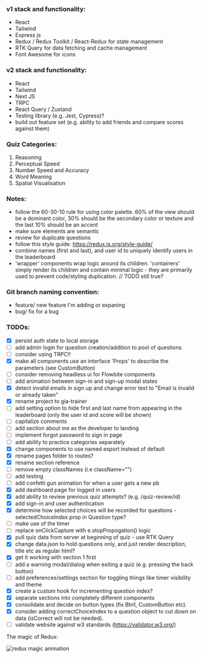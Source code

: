 ### v1 stack and functionality:

- React
- Tailwind
- Express js
- Redux / Redux Toolkit / React-Redux for state management
- RTK Query for data fetching and cache management
- Font Awesome for icons

### v2 stack and functionality:

- React
- Tailwind
- Next JS
- TRPC
- React Query / Zustand
- Testing library (e.g. Jest, Cypress)?
- build out feature set (e.g. ability to add friends and compare scores against them)

### Quiz Categories:

1. Reasoning
2. Perceptual Speed
3. Number Speed and Accuracy
4. Word Meaning
5. Spatial Visualisation

### Notes:

- follow the 60-30-10 rule for using color palette. 60% of the view should be a dominant color, 30% should be the secondary color or texture and the last 10% should be an accent
- make sure elements are semantic
- review for duplicate questions
- follow this style guide: https://redux.js.org/style-guide/
- combine names (first and last), and user id to uniquely identify users in the leaderboard
- 'wrapper' components wrap logic around its children. 'containers' simply render its children and contain minimal logic - they are primarily used to prevent code/styling duplication. // TODO still true?

### Git branch naming convention:

- feature/ new feature I'm adding or expaning
- bug/ fix for a bug

### TODOs:

- [x] persist auth state to local storage
- [ ] add admin login for question creation/addition to pool of questions
- [ ] consider using TRPC!!
- [x] make all components use an interface '<ComponentName>Props' to describe the parameters (see CustomButton)
- [ ] consider removing headless ui for Flowbite components
- [ ] add animation between sign-in and sign-up modal states
- [x] detect invalid emails in sign up and change error text to "Email is invalid or already taken"
- [x] rename project to gia-trainer
- [ ] add setting option to hide first and last name from appearing in the leaderboard (only the user id and score will be shown)
- [ ] capitalize comments
- [ ] add section about me as the developer to landing
- [ ] implement forgot password to sign in page
- [ ] add ability to practice categories separately
- [x] change components to use named export instead of default
- [x] rename pages folder to routes?
- [x] rename section reference
- [ ] remove empty classNames (i.e className="")
- [ ] add testing
- [ ] add confetti gun animation for when a user gets a new pb
- [x] add dashboard page for logged in users
- [x] add ability to review previous quiz attempts? (e.g. /quiz-review/id)
- [x] add sign-in and user authentication
- [x] determine how selected choices will be recorded for questions - selectedChoiceIndex prop in Question type?
- [ ] make use of the timer
- [ ] replace onClickCapture with e.stopPropogation() logic
- [x] pull quiz data from server at beginning of quiz - use RTK Query
- [x] change data.json to hold questions only, and just render description, title etc as regular html?
- [x] get it working with section 1 first
- [ ] add a warning modal/dialog when exiting a quiz (e.g. pressing the back button)
- [ ] add preferences/settings section for toggling things like timer visibility and theme
- [x] create a custom hook for incrementing question index?
- [x] separate sections into completely different components
- [x] consolidate and decide on button types (fix Btn1, CustomButton etc).
- [x] consider adding correctChoiceIndex to a question object to cut down on data (isCorrect will not be needed).
- [ ] validate website against w3 standards (https://validator.w3.org/)

The magic of Redux:

![redux magic animation](https://d33wubrfki0l68.cloudfront.net/01cc198232551a7e180f4e9e327b5ab22d9d14e7/b33f4/assets/images/reduxdataflowdiagram-49fa8c3968371d9ef6f2a1486bd40a26.gif)
